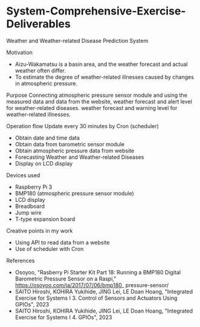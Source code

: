# System-Comprehensive-Exercise-Deliverables
Weather and Weather-related Disease Prediction System

Motivation
- Aizu-Wakamatsu is a basin area, and the weather forecast and actual weather often differ.
- To estimate the degree of weather-related illnesses caused by changes in atmospheric pressure.

Purpose
Connecting atmospheric pressure sensor module and using the measured data and data from the website,
weather forecast and alert level for weather-related diseases.
weather forecast and warning level for weather-related illnesses.

Operation flow 
Update every 30 minutes by Cron (scheduler)
- Obtain date and time data
- Obtain data from barometric sensor module
- Obtain atmospheric pressure data from website
- Forecasting Weather and Weather-related Diseases
- Display on LCD display

Devices used
- Raspberry Pi 3
- BMP180 (atmospheric pressure sensor module)
- LCD display
- Breadboard
- Jump wire
- T-type expansion board

Creative points in my work 
- Using API to read data from a website
- Use of scheduler with Cron

References
- Osoyoo, "Rasberry Pi Starter Kit Part 18: Running a BMP180 Digital Barometric Pressure Sensor on a Raspi," https://osoyoo.com/ja/2017/07/06/bmp180_ pressure-sensor/
- SAITO Hiroshi, KOHIRA Yukihide, JING Lei, LE Doan Hoang, "Integrated Exercise for Systems I 3. Control of Sensors and Actuators Using GPIOs", 2023
- SAITO Hiroshi, KOHIRA Yukihide, JING Lei, LE Doan Hoang, "Integrated Exercise for Systems I 4. GPIOs", 2023
